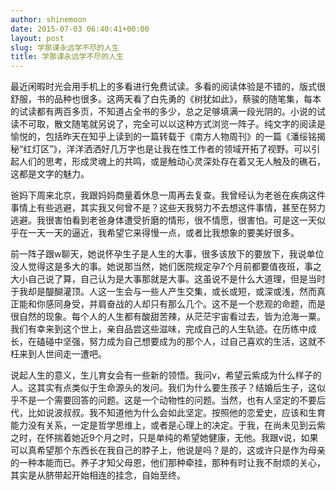 ```yaml
---
author: shinemoon
date: 2015-07-03 06:40:41+00:00
layout: post
slug: 学那课永远学不尽的人生
title: 学那课永远学不尽的人生
---
```


最近闲暇时光会用手机上的多看进行免费试读。多看的阅读体验是不错的，版式很舒服，书的品种也很多。这两天看了白先勇的《树犹如此》，蔡骏的随笔集，每本的试读都有两百多页，不知道占全书的多少，总之足够填满一段光阴的。小说的试读不可取，散文随笔就另说了，完全可以以这种方式浏览一阵子。纯文字的阅读是愉悦的，包括昨天在知乎上读到的一篇转载于《南方人物周刊》的一篇《潘绥铭揭秘“红灯区”》，洋洋洒洒好几万字也是让我在性工作者的领域开拓了视野。可以引起人们的思考，形成灵魂上的共鸣，或是触动心灵深处存在着又无人触及的礁石，这都是文字的魅力。





爸妈下周来北京，我跟妈妈商量着休息一周再去复查。我曾经认为老爸在疾病这件事情上有些逃避，其实我又何曾不是？这些天我努力不去想这件事情，甚至在努力逃避。我很害怕看到老爸身体遭受折磨的情形，很不情愿，很害怕。可是这一天似乎在一天一天的逼近，我希望它来得慢一点，或者比我想象的要美好很多。





前一阵子跟w聊天，她说怀孕生子是人生的大事，很多该放下的要放下，我说单位没人觉得这是多大的事。她说那当然，她们医院规定孕7个月前都要值夜班，事之大小自己说了算，自己认为是大事那就是大事。这虽说不是什么大道理，但是当时于我却是醍醐灌顶。人这一生会与一些人产生交集，或长或短，或深或浅，然而真正能和你感同身受，并肩奋战的人却只有那么几个。这不是一个悲观的命题，而是很自然的现象。每个人的人生都有酸甜苦辣，从茫茫宇宙看过去，皆为沧海一粟。我们有幸来到这个世上，亲自品尝这些滋味，完成自己的人生轨迹。在历练中成长，在磕碰中坚强，努力成为自己想要成为的那个人，过自己喜欢的生活，这就不枉来到人世间走一遭吧。





说起人生的意义，生儿育女会有一些新的领悟。我问v，希望云紫成为什么样子的人。这其实有点类似于生命源头的发问。我们为什么要生孩子？结婚后生子，这似乎不是一个需要回答的问题。这是一个动物性的问题。当然，也有人坚定的不要后代，比如说波叔叔。我不知道他为什么会如此坚定。按照他的恋爱史，应该和生育能力没有关系，一定是哲学思维上，或者是心理上的决定。于我，在尚未见到云紫之时，在怀揣着她近9个月之时，只是单纯的希望她健康，无他。我跟v说，如果可以真希望那个东西长在我自己的脖子上，他说是吗？是的，这或许只是作为母亲的一种本能而已。养子才知父母恩，他们那种牵挂，那种有时让我不耐烦的关心，其实是从脐带起开始相连的挂念，自始至终。
